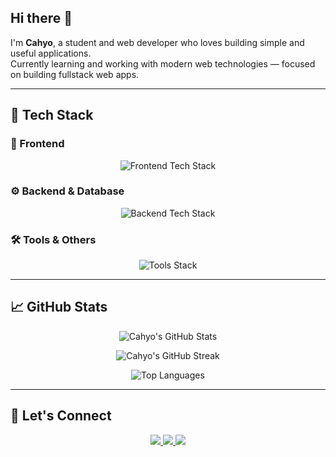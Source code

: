 ## Hi there 👋

I'm **Cahyo**, a student and web developer who loves building simple and useful applications.  
Currently learning and working with modern web technologies — focused on building fullstack web apps.

---

## 🎨 Tech Stack

### 📌 Frontend
<p align="center">
  <img src="https://skillicons.dev/icons?i=html,css,bootstrap,tailwind,js,ts" alt="Frontend Tech Stack" />
</p>

### ⚙️ Backend & Database
<p align="center">
  <img src="https://skillicons.dev/icons?i=nodejs,express,nextjs,mongodb,mysql" alt="Backend Tech Stack" />
</p>

### 🛠️ Tools & Others
<p align="center">
  <img src="https://skillicons.dev/icons?i=git,github,vscode,figma,postman" alt="Tools Stack" />
</p>

---

## 📈 GitHub Stats

<p align="center">
  <img src="https://github-readme-stats.vercel.app/api?username=cahyoYourUsername&show_icons=true&theme=tokyonight" alt="Cahyo's GitHub Stats" />
</p>

<p align="center">
  <img src="https://github-readme-streak-stats.herokuapp.com?user=cahyoYourUsername&theme=tokyonight" alt="Cahyo's GitHub Streak" />
</p>

<p align="center">
  <img src="https://github-readme-stats.vercel.app/api/top-langs/?username=cahyoYourUsername&layout=compact&theme=tokyonight" alt="Top Languages" />
</p>

---

## 🔗 Let's Connect

<p align="center">
  <a href="https://linkedin.com/in/yourlinkedin" target="_blank">
    <img src="https://img.shields.io/badge/LinkedIn-blue?style=for-the-badge&logo=linkedin&logoColor=white" />
  </a>
  <a href="mailto:your.email@gmail.com" target="_blank">
    <img src="https://img.shields.io/badge/Gmail-red?style=for-the-badge&logo=gmail&logoColor=white" />
  </a>
  <a href="https://yourportfolio.vercel.app" target="_blank">
    <img src="https://img.shields.io/badge/Portfolio-000?style=for-the-badge&logo=vercel&logoColor=white" />
  </a>
</p>
